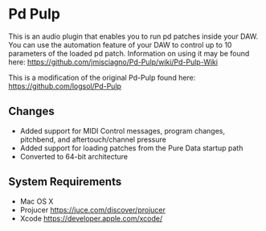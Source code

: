 

Pd Pulp
==============

This is an audio plugin that enables you to run pd patches inside your DAW. You can use the automation feature of your DAW to control up to 10 parameters of the loaded pd patch.  Information on using it may be found here: https://github.com/jmisciagno/Pd-Pulp/wiki/Pd-Pulp-Wiki

This is a modification of the original Pd-Pulp found here: https://github.com/logsol/Pd-Pulp

Changes
------
* Added support for MIDI Control messages, program changes, pitchbend, and aftertouch/channel pressure
* Added support for loading patches from the Pure Data startup path
* Converted to 64-bit architecture

System Requirements
------
* Mac OS X
* Projucer https://juce.com/discover/projucer
* Xcode https://developer.apple.com/xcode/
